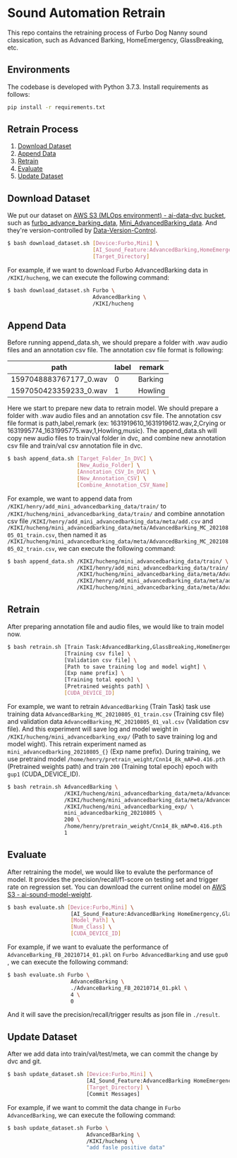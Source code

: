 # Sound Automation Retrain

This repo contains the retraining process of Furbo Dog Nanny sound classication, such as Advanced Barking, HomeEmergency, GlassBreaking, etc.

## Environments

The codebase is developed with Python 3.7.3. Install requirements as follows:

```bash
pip install -r requirements.txt
```

## Retrain Process

1. [Download Dataset](#download-dataset)
2. [Append Data](#append-data)
3. [Retrain](#retrain)
4. [Evaluate](#evaluate)
5. [Update Dataset](#update-dataset)

## Download Dataset

We put our dataset on [AWS S3 (MLOps environment) - ai-data-dvc bucket](https://s3.console.aws.amazon.com/s3/buckets/ai-data-dvc?region=ap-northeast-1&tab=objects), such as [furbo_advance_barking_data](https://s3.console.aws.amazon.com/s3/buckets/ai-data-dvc?region=ap-northeast-1&prefix=furbo_advance_barking_data/&showversions=false), [Mini_AdvancedBarking_data](https://s3.console.aws.amazon.com/s3/buckets/ai-data-dvc?region=ap-northeast-1&prefix=Mini_AdvancedBarking_data/&showversions=false). And they're version-controlled by [Data-Version-Control](https://dvc.org).

```bash
$ bash download_dataset.sh [Device:Furbo,Mini] \
                           [AI_Sound_Feature:AdvancedBarking,HomeEmergency,GlassBreaking,JP_HomeEmergency] \
                           [Target_Directory]
```

For example, if we want to download Furbo AdvancedBarking data in `/KIKI/hucheng`, we can execute the following command:

```bash
$ bash download_dataset.sh Furbo \
                           AdvancedBarking \
                           /KIKI/hucheng
```

## Append Data

Before running append_data.sh, we should prepare a folder with .wav audio files and an annotation csv file. The annotation csv file format is following:

| path                      | label | remark  |
|---------------------------|-------|---------|
| 1597048883767177_0.wav    | 0     | Barking |
| 1597050423359233_0.wav    | 1     | Howling |

Here we start to prepare new data to retrain model. We should prepare a folder with .wav audio files and an annotation csv file. The annotation csv file format is path,label,remark (ex: 1631919610_1631919612.wav,2,Crying or 1631995774_1631995775.wav,1,Howling,music). The append_data.sh will copy new audio files to train/val folder in dvc, and combine new annotation csv file and train/val csv annotation file in dvc. 

```bash
$ bash append_data.sh [Target_Folder_In_DVC] \
                      [New_Audio_Folder] \
                      [Annotation_CSV_In_DVC] \
                      [New_Annotation_CSV] \
                      [Combine_Annotation_CSV_Name]
```

For example, we want to append data from `/KIKI/henry/add_mini_advancedbarking_data/train/` to `/KIKI/hucheng/mini_advancedbarking_data/train/` and combine annotation csv file `/KIKI/henry/add_mini_advancedbarking_data/meta/add.csv` and `/KIKI/hucheng/mini_advancedbarking_data/meta/AdvancedBarking_MC_20210805_01_train.csv`, then named it as `/KIKI/hucheng/mini_advancedbarking_data/meta/AdvancedBarking_MC_20210805_02_train.csv`, we can execute the following command:

```bash
$ bash append_data.sh /KIKI/hucheng/mini_advancedbarking_data/train/ \
                      /KIKI/henry/add_mini_advancedbarking_data/train/ \
                      /KIKI/hucheng/mini_advancedbarking_data/meta/AdvancedBarking_MC_20210805_01_train.csv \
                      /KIKI/henry/add_mini_advancedbarking_data/meta/add.csv \
                      /KIKI/hucheng/mini_advancedbarking_data/meta/AdvancedBarking_MC_20210805_02_train.csv
```

## Retrain

After preparing annotation file and audio files, we would like to train model now. 

```bash
$ bash retrain.sh [Train Task:AdvancedBarking,GlassBreaking,HomeEmergency,HomeEmergency_JP,FCN,Integrate] \
                  [Training csv file] \
                  [Validation csv file] \
                  [Path to save training log and model wight] \
                  [Exp name prefix] \
                  [Training total epoch] \ 
                  [Pretrained weights path] \
                  [CUDA_DEVICE_ID]
```

For example, we want to retrain `AdvancedBarking` (Train Task) task use training data `AdvancedBarking_MC_20210805_01_train.csv` (Training csv file) and validation data `AdvancedBarking_MC_20210805_01_val.csv` (Validation csv file). And this experiment will save log and model weight in `/KIKI/hucheng/mini_advancedbarking_exp/` (Path to save training log and model wight). 
This retrain experiment named as `mini_advancedbarking_20210805_{}` (Exp name prefix). During training, we use pretraind model `/home/henry/pretrain_weight/Cnn14_8k_mAP=0.416.pth` (Pretrained weights path) and train `200` (Training total epoch) epoch with `gup1` (CUDA_DEVICE_ID).

```bash
$ bash retrain.sh AdvancedBarking \
                  /KIKI/hucheng/mini_advancedbarking_data/meta/AdvancedBarking_MC_20210805_01_train.csv \
                  /KIKI/hucheng/mini_advancedbarking_data/meta/AdvancedBarking_MC_20210805_01_val.csv \
                  /KIKI/hucheng/mini_advancedbarking_exp/ \
                  mini_advancedbarking_20210805 \
                  200 \
                  /home/henry/pretrain_weight/Cnn14_8k_mAP=0.416.pth
                  1
```

## Evaluate

After retraining the model, we would like to evalute the performance of model. It provides the precision/recall/f1-score on testing set and trigger rate on regression set. You can download the current online model on [AWS S3 - ai-sound-model-weight](https://s3.console.aws.amazon.com/s3/buckets/ai-sound-model-weight?region=us-east-1&prefix=AdvBarking/&showversions=false).

```bash
$ bash evaluate.sh [Device:Furbo,Mini] \
                    [AI_Sound_Feature:AdvancedBarking HomeEmergency,GlassBreaking,JP_HomeEmergency] \
                    [Model_Path] \
                    [Num_Class] \
                    [CUDA_DEVICE_ID]
```

For example, if we want to evaluate the performance of `AdvanceBarking_FB_20210714_01.pkl` on `Furbo AdvancedBarking` and use `gpu0` , we can execute the following command:

```bash
$ bash evaluate.sh Furbo \
                    AdvancedBarking \
                    ./AdvanceBarking_FB_20210714_01.pkl \
                    4 \
                    0
```

And it will save the precision/recall/trigger results as json file in `./result`.

## Update Dataset

After we add data into train/val/test/meta, we can commit the change by dvc and git.

```bash
$ bash update_dataset.sh [Device:Furbo,Mini] \
                         [AI_Sound_Feature:AdvancedBarking HomeEmergency,GlassBreaking,JP_HomeEmergency] \
                         [Target_Directory] \ 
                         [Commit Messages]
```
For example, if we want to commit the data change in `Furbo AdvancedBarking`, we can execute the following command:

```bash
$ bash update_dataset.sh Furbo \
                         AdvancedBarking \
                         /KIKI/hucheng \ 
                         "add fasle positive data"
```
